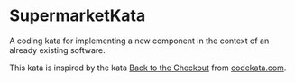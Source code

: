 # SupermarketKata
A coding kata for implementing a new component in the context of an already existing software.

This kata is inspired by the kata [Back to the Checkout](http://codekata.com/kata/kata09-back-to-the-checkout/) from [codekata.com](http://codekata.com).
